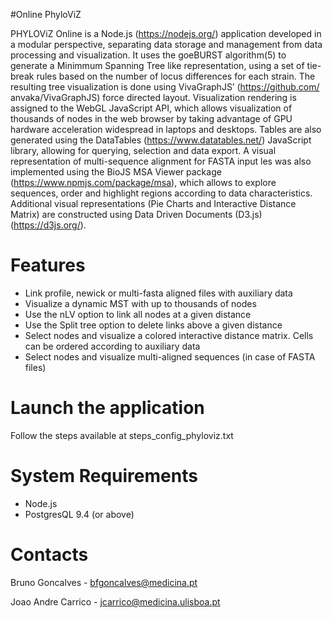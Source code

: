 #Online PhyloViZ

PHYLOViZ Online is a Node.js (https://nodejs.org/) application developed in a modular perspective, separating data storage and management from data processing and visualization. It uses the goeBURST algorithm(5) to generate a Minimmum Spanning Tree like representation, using a set of tie-break rules based on the number of locus differences for each strain. The resulting tree visualization is done using VivaGraphJS’ (https://github.com/ anvaka/VivaGraphJS) force directed layout. 
Visualization rendering is assigned to the WebGL JavaScript API, which allows visualization of thousands of nodes in the web browser by taking advantage of GPU hardware acceleration widespread in laptops and desktops. 
Tables are also generated using the DataTables (https://www.datatables.net/) JavaScript library, allowing for querying, selection and data export. 
A visual representation of multi-sequence alignment for FASTA input  les was also implemented using the BioJS MSA Viewer package (https://www.npmjs.com/package/msa), which allows to explore sequences, order and highlight regions according to data characteristics. Additional visual representations (Pie Charts and Interactive Distance Matrix) are constructed using Data Driven Documents (D3.js) (https://d3js.org/).


Features
========

- Link profile, newick or multi-fasta aligned files with auxiliary data
- Visualize a dynamic MST with up to thousands of nodes 
- Use the nLV option to link all nodes at a given distance
- Use the Split tree option to delete links above a given distance
- Select nodes and visualize a colored interactive distance matrix. Cells can be ordered according to auxiliary data
- Select nodes and visualize multi-aligned sequences (in case of FASTA files)

Launch the application
======================

Follow the steps available at steps_config_phyloviz.txt 

System Requirements
===================

- Node.js
- PostgresQL 9.4 (or above)

Contacts
========

Bruno Goncalves - bfgoncalves@medicina.pt

Joao Andre Carrico - jcarrico@medicina.ulisboa.pt